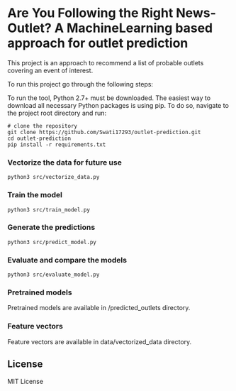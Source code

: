 # Are You Following the Right News-Outlet? A MachineLearning based approach for outlet prediction

This project is an approach to recommend a list of probable outlets covering an event of interest. 

To run this project go through the following steps:

To run the tool, Python 2.7+ must be downloaded. The easiest way to download all necessary Python packages is using pip. To do so, navigate to the project root directory and run:
```
# clone the repository
git clone https://github.com/Swati17293/outlet-prediction.git
cd outlet-prediction
pip install -r requirements.txt
```

### Vectorize the data for future use
```
python3 src/vectorize_data.py
```

### Train the model
```
python3 src/train_model.py
```

### Generate the predictions
```
python3 src/predict_model.py
```

### Evaluate and compare the models
```
python3 src/evaluate_model.py
```

### Pretrained models
Pretrained models are available in /predicted_outlets directory.

### Feature vectors
Feature vectors are available in data/vectorized_data directory.

## License
MIT License